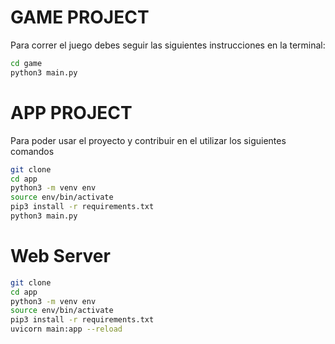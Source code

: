 # GAME PROJECT

Para correr el juego debes seguir las siguientes instrucciones en la terminal:

```sh
cd game
python3 main.py
```

# APP PROJECT

Para poder usar el proyecto y contribuir en el utilizar los siguientes comandos

```sh
git clone
cd app
python3 -m venv env
source env/bin/activate
pip3 install -r requirements.txt
python3 main.py
```

# Web Server

```sh
git clone
cd app
python3 -m venv env
source env/bin/activate
pip3 install -r requirements.txt
uvicorn main:app --reload
```